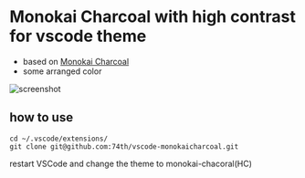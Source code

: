# Monokai Charcoal with high contrast for vscode theme

* based on [Monokai Charcoal](https://colorsublime.github.io/themes/Monokai%20Charcoal/)
* some arranged color

![screenshot](https://github.com/74th/vscode-monokaicharcoal/raw/master/./screenshot.png)

## how to use

```
cd ~/.vscode/extensions/
git clone git@github.com:74th/vscode-monokaicharcoal.git
```

restart VSCode and change the theme to monokai-chacoral(HC)

